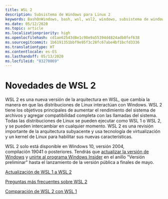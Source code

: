 ```yaml
---
title: WSL 2
description: Subsistema de Windows para Linux 2
keywords: BashOnWindows, bash, wsl, wsl2, windows, subsistema de windows para linux, subsistemawindows, ubuntu, debian, suse, windows 10, instalación
ms.date: 05/12/2020
ms.topic: article
ms.localizationpriority: high
ms.openlocfilehash: cd1ae62543d8e1c98e9a55394d4824adb0fef638
ms.sourcegitcommit: 1b6191351bbf9e95f3c28fc67abe4bf1bcfd3336
ms.translationtype: HT
ms.contentlocale: es-ES
ms.lasthandoff: 05/13/2020
ms.locfileid: "83270869"
---
```

# <a name="whats-new-in-wsl-2"></a>Novedades de WSL 2

WSL 2 es una nueva versión de la arquitectura en WSL, que cambia la manera en que las distribuciones de Linux interactúan con Windows. WSL 2 tiene los objetivos principales de aumentar el rendimiento del sistema de archivos y agregar compatibilidad completa con las llamadas del sistema. Todas las distribuciones de Linux se pueden ejecutar como WSL 1 o WSL 2, y se pueden intercambiar en cualquier momento. WSL 2 es una revisión importante de la arquitectura subyacente y usa tecnología de virtualización y un kernel de Linux para habilitar sus nuevas características.

WSL 2 solo está disponible en Windows 10, versión 2004, compilación 19041 o posteriores. Tendrás que [actualizar la versión de Windows](ms-settings:windowsupdate) y [unirte al programa Windows Insider](https://insider.windows.com/insidersigninboth/) en el anillo "Versión preliminar" hasta el lanzamiento de la versión pública a finales de mayo.

[Actualización de WSL 1 a WSL 2](./install-win10.md#update-to-wsl-2)

[Preguntas más frecuentes sobre WSL 2](./wsl2-faq.md)

[Comparación de WSL 2 con WSL 1](./compare-versions.md)
